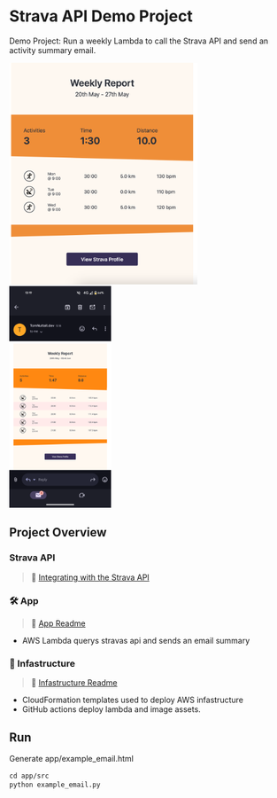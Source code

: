# Strava API Demo Project

Demo Project: Run a weekly Lambda to call the Strava API and send an activity summary email.

<div>
  <img
    src='./screenshots/design.png'
    alt='Design email'
    width="auto"
    height="400px"
  />
  <img
    src='./screenshots/gmail-mobile.png'
    alt='Gmail mobile'
    width="auto"
    height="400px"
  />

</div>

## Project Overview

### Strava API

> :book: [Integrating with the Strava API](https://levelup.gitconnected.com/integrating-with-the-strava-api-40244b17df2c)

### 🛠️ App

> :book: [App Readme](app/README.md)

- AWS Lambda querys stravas api and sends an email summary

### :bricks: Infastructure

> :book: [Infastructure Readme](infastructure/README.md)

- CloudFormation templates used to deploy AWS infastructure
- GitHub actions deploy lambda and image assets.

## Run

Generate app/example_email.html

```
cd app/src
python example_email.py
```
